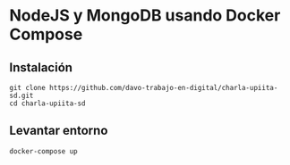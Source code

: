 # NodeJS y MongoDB usando Docker Compose 

## Instalación
```console
git clone https://github.com/davo-trabajo-en-digital/charla-upiita-sd.git
cd charla-upiita-sd
```
## Levantar entorno 

```console
docker-compose up
```
